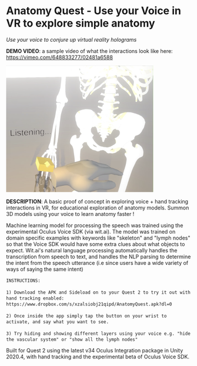 # Anatomy Quest - Use your Voice in VR to explore simple anatomy 
*Use your voice to conjure up virtual reality holograms*

**DEMO VIDEO**: a sample video of what the interactions look like here:
https://vimeo.com/648833277/02481a6588

<img src="AnatomyQuest-Screenshot.png" width="400">

**DESCRIPTION**: A basic proof of concept in exploring voice + hand tracking interactions in VR, for educational exploration of anatomy models.
Summon 3D models using your voice to learn anatomy faster !

Machine learning model for processing the speech was trained using the experimental Oculus Voice SDK (via wit.ai).  The model was trained on domain specific examples with keywords like "skeleton" and "lymph nodes" so that the Voice SDK would have some extra clues about what objects to expect. Wit.ai's natural language processing automatically handles the transcription from speech to text, and handles the NLP parsing to determine the intent from the speech utterance (i.e since users have a wide variety of ways of saying the same intent)
 
~~~~~~~~~~~~~~~~~~~~~~~~~
INSTRUCTIONS:

1) Download the APK and Sideload on to your Quest 2 to try it out with hand tracking enabled:
https://www.dropbox.com/s/xzalsiobj21qipd/AnatomyQuest.apk?dl=0

2) Once inside the app simply tap the button on your wrist to activate, and say what you want to see. 

3) Try hiding and showing different layers using your voice e.g. "hide the vascular system" or "show all the lymph nodes"

~~~~~~~~~~~~~~~~~~~~~~~~~

Built for Quest 2 using the latest v34 Oculus Integration package in Unity 2020.4, with hand tracking and the experimental beta of Oculus Voice SDK.
